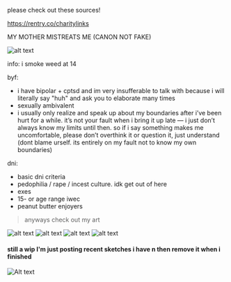 please check out these sources!

https://rentry.co/charitylinks

MY MOTHER MISTREATS ME (CANON NOT FAKE)

![alt text](https://files.catbox.moe/h9epxr.png)

info:
i smoke weed at 14

byf:
- i have bipolar + cptsd and im very insufferable to talk with because i will literally say "huh" and ask you to elaborate many times
- sexually ambivalent
- i usually only realize and speak up about my boundaries after i’ve been hurt for a while. it’s not your fault when i bring it up late — i just don’t always know my limits until then. so if i say something makes me uncomfortable, please don’t overthink it or question it, just understand (dont blame urself. its entirely on my fault not to know my own boundaries)

dni:
- basic dni criteria
- pedophilia / rape / incest culture. idk get out of here
- exes 
- 15- or age range iwec
- peanut butter enjoyers

> anyways check out my art

![alt text](https://files.catbox.moe/p3im38.png)
![alt text](https://files.catbox.moe/mzysu8.png)
![alt text](https://files.catbox.moe/d80ahu.jpg)
![alt text](https://files.catbox.moe/n75jco.png)
#### still a wip I'm just posting recent sketches i have n then remove it when i finished
![Alt text](https://files.catbox.moe/ztam00.jpg)
